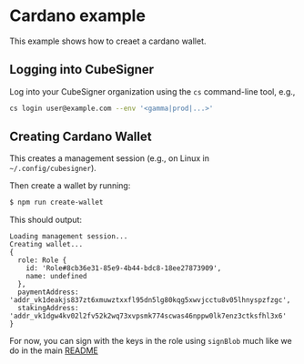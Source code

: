 # Cardano example

This example shows how to creaet a cardano wallet.

## Logging into CubeSigner

Log into your CubeSigner organization using the `cs` command-line tool, e.g.,

```bash
cs login user@example.com --env '<gamma|prod|...>'
```

## Creating Cardano Wallet

This creates a management session (e.g., on Linux in `~/.config/cubesigner`).

Then create a wallet by running:

```bash
$ npm run create-wallet
```

This should output:

```
Loading management session...
Creating wallet...
{
  role: Role {
    id: 'Role#8cb36e31-85e9-4b44-bdc8-18ee27873909',
    name: undefined
  },
  paymentAddress: 'addr_vk1deakjs837zt6xmuwztxxfl95dn5lg80kqg5xwvjcctu8v05lhnyspzfzgc',
  stakingAddress: 'addr_vk1dgw4kv02l2fv52k2wq73xvpsmk774scwas46nppw0lk7enz3ctksfhl3x6'
}
```

For now, you can sign with the keys in the role using `signBlob` much like we
do in the main [README](../../README.md)
